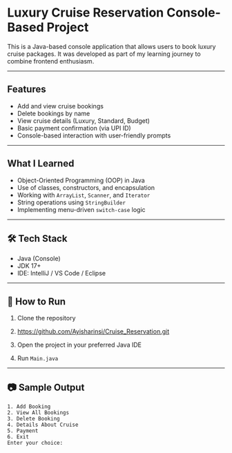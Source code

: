 #  Luxury Cruise Reservation Console-Based Project

This is a Java-based console application that allows users to book luxury cruise packages. It was developed as part of my learning journey to combine frontend enthusiasm.

---

##  Features

- Add and view cruise bookings
- Delete bookings by name
- View cruise details (Luxury, Standard, Budget)
- Basic payment confirmation (via UPI ID)
- Console-based interaction with user-friendly prompts

---

##  What I Learned

- Object-Oriented Programming (OOP) in Java
- Use of classes, constructors, and encapsulation
- Working with `ArrayList`, `Scanner`, and `Iterator`
- String operations using `StringBuilder`
- Implementing menu-driven `switch-case` logic

---

## 🛠️ Tech Stack

- Java (Console)
- JDK 17+
- IDE: IntelliJ / VS Code / Eclipse

---

## 🚀 How to Run

1. Clone the repository
2. https://github.com/Ayisharinsi/Cruise_Reservation.git
3. Open the project in your preferred Java IDE

4. Run `Main.java`

---

## 📷 Sample Output

```text
1. Add Booking
2. View All Bookings
3. Delete Booking
4. Details About Cruise
5. Payment
6. Exit
Enter your choice: 

